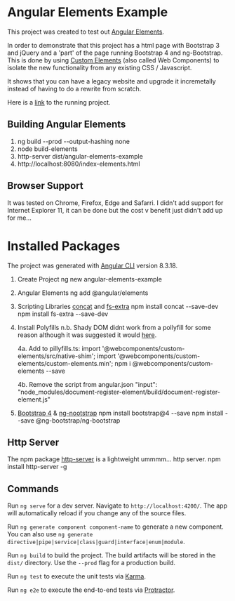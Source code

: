 # Angular Elements Example
This project was created to test out [Angular Elements](https://angular.io/guide/elements).


In order to demonstrate that this project has a html page with Bootstrap 3 and jQuery and a 'part' of the page running Bootstrap 4 and ng-Bootstrap. This is done by using [Custom Elements](https://developer.mozilla.org/en-US/docs/Web/Web_Components/Using_custom_elements) (also called Web Components) to isolate the new functionality from any existing CSS / Javascript.

It shows that you can have a legacy website and upgrade it incremetally instead of having to do a rewrite from scratch.

Here is a [link](https://angular-elements-example.azurewebsites.net/) to the running project.


## Building Angular Elements
1. ng build --prod --output-hashing none
2. node build-elements
3. http-server dist/angular-elements-example
4. http://localhost:8080/index-elements.html


## Browser Support
It was tested on Chrome, Firefox, Edge and Safarri. I didn't add support for Internet Explorer 11, it can be done but the cost v benefit just didn't add up for me...


# Installed Packages
The project was generated with [Angular CLI](https://github.com/angular/angular-cli) version 8.3.18.

1. Create Project
  ng new angular-elements-example

2. Angular Elements
  ng add @angular/elements

3. Scripting Libraries 
	[concat](https://www.npmjs.com/package/concat) and [fs-extra](https://www.npmjs.com/package/fs-extra)
	npm install concat --save-dev
	npm install fs-extra --save-dev

4. Install Polyfills
	n.b. Shady DOM didnt work from a pollyfill for some reason although it was suggested it would [here](https://stackoverflow.com/questions/56953831/viewencapsulation-shadowdom-support-in-edge-ie-and-older-browsers).
	
	4a. Add to pillyfills.ts:
		import '@webcomponents/custom-elements/src/native-shim';
		import '@webcomponents/custom-elements/custom-elements.min';
		npm i @webcomponents/custom-elements --save

	4b. Remove the script from angular.json
		"input": "node_modules/document-register-element/build/document-register-element.js"

5. [Bootstrap 4](https://getbootstrap.com/) & [ng-nootstrap](https://ng-bootstrap.github.io/#/getting-started)
	npm install bootstrap@4 --save
	npm install --save @ng-bootstrap/ng-bootstrap

## Http Server
  The npm package [http-server](https://www.npmjs.com/package/http-server) is a lightweight ummmm... http server.
	npm install http-server -g


## Commands

Run `ng serve` for a dev server. Navigate to `http://localhost:4200/`. The app will automatically reload if you change any of the source files.

Run `ng generate component component-name` to generate a new component. You can also use `ng generate directive|pipe|service|class|guard|interface|enum|module`.

Run `ng build` to build the project. The build artifacts will be stored in the `dist/` directory. Use the `--prod` flag for a production build.

Run `ng test` to execute the unit tests via [Karma](https://karma-runner.github.io).

Run `ng e2e` to execute the end-to-end tests via [Protractor](http://www.protractortest.org/).
